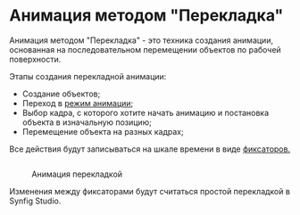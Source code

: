 # Анимация методом "Перекладка"

Анимация методом "Перекладка" - это техника создания анимации, основанная на последовательном перемещении объектов по рабочей поверхности.

Этапы создания перекладной анимации:

* Создание объектов;
* Переход в [режим анимации](../osnovnye-principy/rezhim-animacii.md);
* Выбор кадра, с которого хотите начать анимацию и постановка объекта в изначальную позицию;
* Перемещение объекта на разных кадрах;

Все действия будут записываться на шкале времени в виде [фиксаторов.](../osnovnye-principy/fiksatory.md)

<figure><img src="https://lh7-us.googleusercontent.com/eBEqrZ5GnYaRdOF3ZoLaO_pnG3hOPlS4jxwuJV0yCuvTFZzGP7S_9mfdQ5T-T-9bSIU8v9l1TvhozEgRLMVOsw5skZuPavQdUtyunu2QEzJaanWkDFkOz1ke2S45xqWpof4ezqt4y70WsmTauglMCJs" alt=""><figcaption><p>Анимация перекладкой</p></figcaption></figure>

Изменения между фиксаторами будут считаться простой перекладкой в Synfig Studio.
